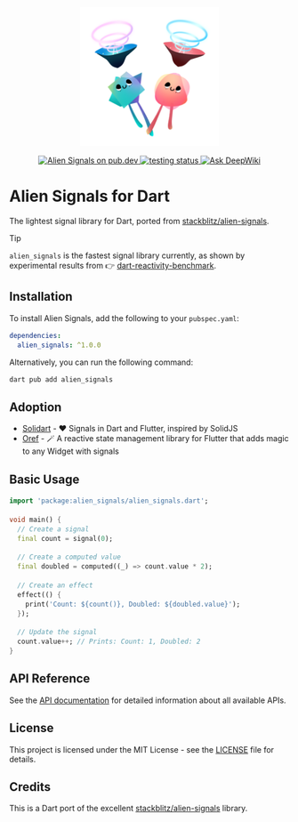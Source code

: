 <p align="center">
  <img src="assets/logo.png" width="250"><br>
<p>

<p align="center">
  <a href="https://pub.dev/packages/alien_signals">
    <img src="https://img.shields.io/pub/v/alien_signals" alt="Alien Signals on pub.dev" />
  </a>
  <a href="https://github.com/medz/alien-signals-dart/actions/workflows/test.yml">
    <img src="https://github.com/medz/alien-signals-dart/actions/workflows/test.yml/badge.svg" alt="testing status" />
  </a>
  <a href="https://deepwiki.com/medz/alien-signals-dart"><img src="https://deepwiki.com/badge.svg" alt="Ask DeepWiki"></a>
</p>

# Alien Signals for Dart

The lightest signal library for Dart, ported from [stackblitz/alien-signals](https://github.com/stackblitz/alien-signals).

> [!TIP]
> `alien_signals` is the fastest signal library currently, as shown by experimental results from 👉 [dart-reactivity-benchmark](https://github.com/medz/dart-reactivity-benchmark#score-ranking).

## Installation

To install Alien Signals, add the following to your `pubspec.yaml`:

```yaml
dependencies:
  alien_signals: ^1.0.0
```

Alternatively, you can run the following command:

```bash
dart pub add alien_signals
```

## Adoption

- [Solidart](https://github.com/nank1ro/solidart) - ❤️ Signals in Dart and Flutter, inspired by SolidJS
- [Oref](https://github.com/medz/oref) - 🪄 A reactive state management library for Flutter that adds magic to any Widget with signals

## Basic Usage

```dart
import 'package:alien_signals/alien_signals.dart';

void main() {
  // Create a signal
  final count = signal(0);

  // Create a computed value
  final doubled = computed((_) => count.value * 2);

  // Create an effect
  effect(() {
    print('Count: ${count()}, Doubled: ${doubled.value}');
  });

  // Update the signal
  count.value++; // Prints: Count: 1, Doubled: 2
}
```

## API Reference

See the [API documentation](https://pub.dev/documentation/alien_signals/latest/) for detailed information about all available APIs.

## License

This project is licensed under the MIT License - see the [LICENSE](LICENSE) file for details.

## Credits

This is a Dart port of the excellent [stackblitz/alien-signals](https://github.com/stackblitz/alien-signals) library.
